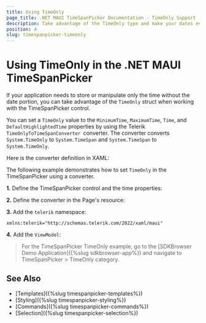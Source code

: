```yaml
---
title: Using TimeOnly
page_title: .NET MAUI TimeSpanPicker Documentation - TimeOnly Support
description: Take advantage of the TimeOnly type and make your dates even better when working with the Telerik UI for .NET MAUI TimeSpanPicker.
position: 4
slug: timespanpicker-timeonly
---
```


# Using TimeOnly in the .NET MAUI TimeSpanPicker

If your application needs to store or manipulate only the time without the date portion, you can take advantage of the `TimeOnly` struct when working with the TimeSpanPicker control.

You can set a `TimeOnly` value to the `MinimumTime`, `MaximumTime`, `Time`, and `DefaultHighlightedTime` properties by using the Telerik `TimeOnlyToTimeSpanConverter `converter. The converter converts `System.TimeOnly` to `System.TimeSpan` and `System.TimeSpan` to `System.TimeOnly`.

Here is the converter definition in XAML:

<snippet id='timepicker-timeonly-to-timespanconverter' />

The following example demonstrates how to set `TimeOnly` in the TimeSpanPicker using a converter.

**1.** Define the TimeSpanPicker control and the time properties:

<snippet id='timespanpicker-timeonly-support' />

**2.** Define the converter in the Page's resource:

<snippet id='timepicker-timeonly-to-timespanconverter' />

**3.** Add the `telerik` namespace:

```XAML
xmlns:telerik="http://schemas.telerik.com/2022/xaml/maui"
```

**4.** Add the `ViewModel`:

<snippet id='timepicker-timeonly-viewmodell' />

> For the TimeSpanPicker TimeOnly example, go to the [SDKBrowser Demo Application]({%slug sdkbrowser-app%}) and navigate to TimeSpanPicker > TimeOnly category.

## See Also

- [Templates]({%slug timespanpicker-templates%})
- [Styling]({%slug timespanpicker-styling%})
- [Commands]({%slug timespanpicker-commands%})
- [Selection]({%slug timespanpicker-selection%})

